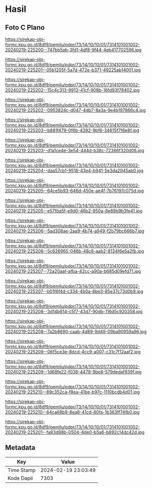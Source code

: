 # Hasil

## Foto C Plano

https://sirekap-obj-formc.kpu.go.id/8df9/pemilu/pdpr/73/14/10/10/01/7314101001002-20240219-225200--747bb5ab-3fd1-4df8-9f44-4eb417702596.jpg

https://sirekap-obj-formc.kpu.go.id/8df9/pemilu/pdpr/73/14/10/10/01/7314101001002-20240219-225201--05b1205f-5a7d-472e-b371-49225ab14001.jpg

https://sirekap-obj-formc.kpu.go.id/8df9/pemilu/pdpr/73/14/10/10/01/7314101001002-20240219-225202--15c4c313-9913-41cf-908b-16fd93f78402.jpg

https://sirekap-obj-formc.kpu.go.id/8df9/pemilu/pdpr/73/14/10/10/01/7314101001002-20240219-225202--0953824c-d047-4db7-8a3a-9e4b197866c4.jpg

https://sirekap-obj-formc.kpu.go.id/8df9/pemilu/pdpr/73/14/10/10/01/7314101001002-20240219-225203--b881f479-0f6b-4392-9bf6-34615f7f6e8f.jpg

https://sirekap-obj-formc.kpu.go.id/8df9/pemilu/pdpr/73/14/10/10/01/7314101001002-20240219-225203--d1a1ce4e-3e54-444d-b38c-72366f320d06.jpg

https://sirekap-obj-formc.kpu.go.id/8df9/pemilu/pdpr/73/14/10/10/01/7314101001002-20240219-225204--daa57cb1-9518-43e4-b941-5e3da2945ab0.jpg

https://sirekap-obj-formc.kpu.go.id/8df9/pemilu/pdpr/73/14/10/10/01/7314101001002-20240219-225205--64ce5b93-646d-450e-ae4f-7b76197c075d.jpg

https://sirekap-obj-formc.kpu.go.id/8df9/pemilu/pdpr/73/14/10/10/01/7314101001002-20240219-225205--e57fba5f-e9d0-46b2-950a-8e89b9b3fe41.jpg

https://sirekap-obj-formc.kpu.go.id/8df9/pemilu/pdpr/73/14/10/10/01/7314101001002-20240219-225206--5ad308ae-2aa9-4b74-a949-f2b79bc666b7.jpg

https://sirekap-obj-formc.kpu.go.id/8df9/pemilu/pdpr/73/14/10/10/01/7314101001002-20240219-225206--5c626965-046b-48c8-aab2-8134f6e5a2fb.jpg

https://sirekap-obj-formc.kpu.go.id/8df9/pemilu/pdpr/73/14/10/10/01/7314101001002-20240219-225207--72a20aaf-afba-42cc-a90a-b685d09efd71.jpg

https://sirekap-obj-formc.kpu.go.id/8df9/pemilu/pdpr/73/14/10/10/01/7314101001002-20240219-225207--b01f6f4d-c334-4b0a-8be3-85e37c73d0b9.jpg

https://sirekap-obj-formc.kpu.go.id/8df9/pemilu/pdpr/73/14/10/10/01/7314101001002-20240219-225208--3d14b814-c5f7-43d7-90db-116d5c920358.jpg

https://sirekap-obj-formc.kpu.go.id/8df9/pemilu/pdpr/73/14/10/10/01/7314101001002-20240219-225208--7a2b8690-caab-4d89-9d49-09ba90959a96.jpg

https://sirekap-obj-formc.kpu.go.id/8df9/pemilu/pdpr/73/14/10/10/01/7314101001002-20240219-225209--06f5ce3e-8dcd-4cc9-a007-c31c7f12aaf2.jpg

https://sirekap-obj-formc.kpu.go.id/8df9/pemilu/pdpr/73/14/10/10/01/7314101001002-20240219-225209--1d68fe22-f038-4478-9be8-579dedaf939f.jpg

https://sirekap-obj-formc.kpu.go.id/8df9/pemilu/pdpr/73/14/10/10/01/7314101001002-20240219-225210--89c352ca-f8ea-41be-b97c-1110bcdb4d01.jpg

https://sirekap-obj-formc.kpu.go.id/8df9/pemilu/pdpr/73/14/10/10/01/7314101001002-20240219-225210--64ca68b9-8ea8-41cd-80fa-1b363ff74fb0.jpg

https://sirekap-obj-formc.kpu.go.id/8df9/pemilu/pdpr/73/14/10/10/01/7314101001002-20240219-225201--fa93d98b-0504-4de0-b5a6-b892c14dc42d.jpg


## Metadata

| Key        | Value               |
| ---------- | ------------------- |
| Time Stamp | 2024-02-19 23:03:49 |
| Kode Dapil | 7303                |



